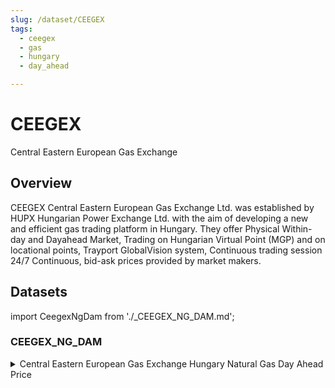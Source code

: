 ```yaml
---
slug: /dataset/CEEGEX
tags:
  - ceegex
  - gas
  - hungary
  - day_ahead

---
```


CEEGEX
============================================================

Central Eastern European Gas Exchange

## Overview

CEEGEX Central Eastern European Gas Exchange Ltd. was established by HUPX Hungarian Power Exchange Ltd. with the aim of developing a new and efficient gas trading platform in Hungary.
They offer Physical Within-day and Dayahead Market, Trading on Hungarian Virtual Point (MGP) and on locational points, Trayport GlobalVision system, Continuous trading session 24/7 Continuous, bid-ask prices provided by market makers.

## Datasets
import CeegexNgDam from './_CEEGEX_NG_DAM.md';

### CEEGEX_NG_DAM
<details>
<summary>Central Eastern European Gas Exchange Hungary Natural Gas Day Ahead Price</summary>
<CeegexNgDam />
</details>